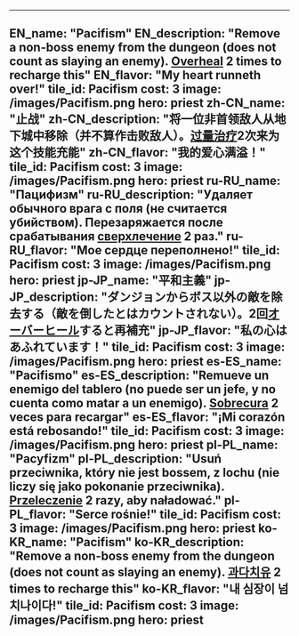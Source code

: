 ---

EN_name: "Pacifism"
EN_description: "Remove a non-boss enemy from the dungeon (does not count as slaying an enemy). <u>Overheal</u> 2 times to recharge this"
EN_flavor: "My heart runneth over!"
tile_id: Pacifism
cost: 3
image: /images/Pacifism.png
hero: priest
zh-CN_name: "止战"
zh-CN_description: "将一位非首领敌人从地下城中移除（并不算作击败敌人）。<u>过量治疗</u>2次来为这个技能充能"
zh-CN_flavor: "我的爱心满溢！"
tile_id: Pacifism
cost: 3
image: /images/Pacifism.png
hero: priest
ru-RU_name: "Пацифизм"
ru-RU_description: "Удаляет обычного врага с поля (не считается убийством). Перезаряжается после срабатывания <u>сверхлечение</u> 2 раз."
ru-RU_flavor: "Мое сердце переполнено!"
tile_id: Pacifism
cost: 3
image: /images/Pacifism.png
hero: priest
jp-JP_name: "平和主義"
jp-JP_description: "ダンジョンからボス以外の敵を除去する（敵を倒したとはカウントされない）。2回<u>オーバーヒール</u>すると再補充"
jp-JP_flavor: "私の心はあふれています！"
tile_id: Pacifism
cost: 3
image: /images/Pacifism.png
hero: priest
es-ES_name: "Pacifismo"
es-ES_description: "Remueve un enemigo del tablero (no puede ser un jefe, y no cuenta como matar a un enemigo). <u>Sobrecura</u> 2 veces para recargar"
es-ES_flavor: "¡Mi corazón está rebosando!"
tile_id: Pacifism
cost: 3
image: /images/Pacifism.png
hero: priest
pl-PL_name: "Pacyfizm"
pl-PL_description: "Usuń przeciwnika, który nie jest bossem, z lochu (nie liczy się jako pokonanie przeciwnika). <u>Przeleczenie</u> 2 razy, aby naładować."
pl-PL_flavor: "Serce rośnie!"
tile_id: Pacifism
cost: 3
image: /images/Pacifism.png
hero: priest
ko-KR_name: "Pacifism"
ko-KR_description: "Remove a non-boss enemy from the dungeon (does not count as slaying an enemy). <u>과다치유</u> 2 times to recharge this"
ko-KR_flavor: "내 심장이 넘치나이다!"
tile_id: Pacifism
cost: 3
image: /images/Pacifism.png
hero: priest
---